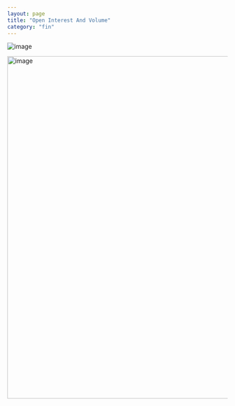 ```yaml
---
layout: page
title: "Open Interest And Volume"
category: "fin"
---
```


![image](https://github.com/remidinishanth/distributed_systems/assets/19663316/f578d01d-7b17-4066-9b2b-e81d5fa14d11)


<img width="784" alt="image" src="https://github.com/remidinishanth/distributed_systems/assets/19663316/e46e4786-06ef-486d-959b-dbb93850660a">
